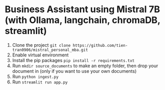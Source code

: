 # Business Assistant using Mistral 7B (with Ollama, langchain, chromaDB, streamlit)
1. Clone the project ```git clone https://github.com/tien-tran0906/mistral_personal_mba.git```
2. Enable virtual environment
3. Install the pip packages ```pip install -r requirements.txt```
4. Run ```mkdir source_documents``` to make an empty folder, then drop your document in (only if you want to use your own documents)
5. Run ```python ingest.py```
6. Run ```streamlit run app.py```
